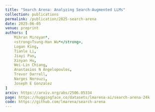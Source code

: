 ```yaml
---
title: "Search Arena: Analyzing Search-Augmented LLMs"
collection: publications
permalink: /publication/2025-search-arena
date: 2025-06-05
venue: preprint
authors: [
	Mihran Miroyan*,
	<strong>Tsung-Han Wu*</strong>,
	Logan King,
	Tianle Li,
	Jiayi Pan,
	Xinyan Hu,
	Wei-Lin Chiang,
	Anastasios N Angelopoulos,
	Trevor Darrell,
	Narges Norouzi,
	Joseph E Gonzalez
]
arxiv: https://arxiv.org/abs/2506.05334
page: https://huggingface.co/datasets/lmarena-ai/search-arena-24k
code: https://github.com/lmarena/search-arena
---
```

